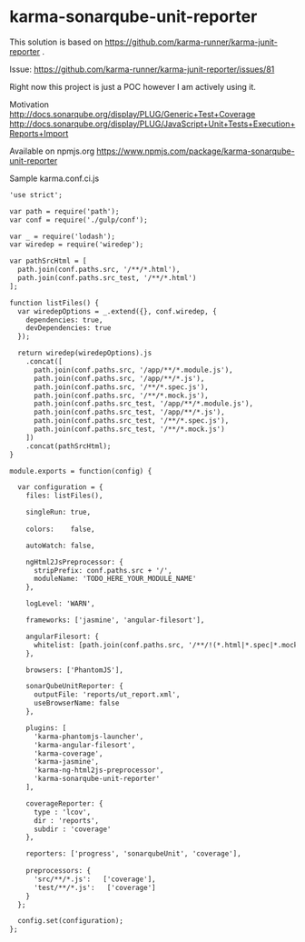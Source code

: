 # karma-sonarqube-unit-reporter

This solution is based on https://github.com/karma-runner/karma-junit-reporter .

Issue: https://github.com/karma-runner/karma-junit-reporter/issues/81

Right now this project is just a POC however I am actively using it.

Motivation
http://docs.sonarqube.org/display/PLUG/Generic+Test+Coverage
http://docs.sonarqube.org/display/PLUG/JavaScript+Unit+Tests+Execution+Reports+Import

Available on npmjs.org
https://www.npmjs.com/package/karma-sonarqube-unit-reporter

Sample karma.conf.ci.js
```xml
'use strict';

var path = require('path');
var conf = require('./gulp/conf');

var _ = require('lodash');
var wiredep = require('wiredep');

var pathSrcHtml = [
  path.join(conf.paths.src, '/**/*.html'),
  path.join(conf.paths.src_test, '/**/*.html')
];

function listFiles() {
  var wiredepOptions = _.extend({}, conf.wiredep, {
    dependencies: true,
    devDependencies: true
  });

  return wiredep(wiredepOptions).js
    .concat([
      path.join(conf.paths.src, '/app/**/*.module.js'),
      path.join(conf.paths.src, '/app/**/*.js'),
      path.join(conf.paths.src, '/**/*.spec.js'),
      path.join(conf.paths.src, '/**/*.mock.js'),
      path.join(conf.paths.src_test, '/app/**/*.module.js'),
      path.join(conf.paths.src_test, '/app/**/*.js'),
      path.join(conf.paths.src_test, '/**/*.spec.js'),
      path.join(conf.paths.src_test, '/**/*.mock.js')
    ])
    .concat(pathSrcHtml);
}

module.exports = function(config) {

  var configuration = {
    files: listFiles(),

    singleRun: true,
	
    colors:    false,

    autoWatch: false,

    ngHtml2JsPreprocessor: {
      stripPrefix: conf.paths.src + '/',
      moduleName: 'TODO_HERE_YOUR_MODULE_NAME'
    },

    logLevel: 'WARN',

    frameworks: ['jasmine', 'angular-filesort'],

    angularFilesort: {
      whitelist: [path.join(conf.paths.src, '/**/!(*.html|*.spec|*.mock).js'), path.join(conf.paths.src_test, '/**/!(*.html|*.spec|*.mock).js')]
    },

    browsers: ['PhantomJS'],

    sonarQubeUnitReporter: {
      outputFile: 'reports/ut_report.xml',
      useBrowserName: false
    },

    plugins: [
      'karma-phantomjs-launcher',
      'karma-angular-filesort',
      'karma-coverage',
      'karma-jasmine',
      'karma-ng-html2js-preprocessor',
      'karma-sonarqube-unit-reporter'
    ],

    coverageReporter: {
      type : 'lcov',
      dir : 'reports',
      subdir : 'coverage'
    },

    reporters: ['progress', 'sonarqubeUnit', 'coverage'],
    
    preprocessors: {
      'src/**/*.js':   ['coverage'],
      'test/**/*.js':   ['coverage']
    }
  };

  config.set(configuration);
};
```
